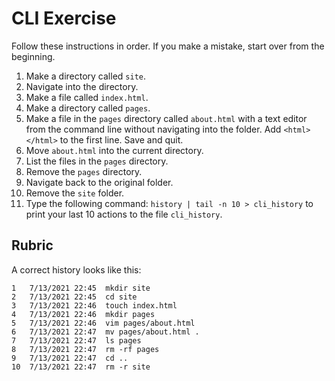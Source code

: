 # CLI Exercise

Follow these instructions in order. If you make a mistake, start over from the beginning.

1. Make a directory called `site`.
1. Navigate into the directory.
1. Make a file called `index.html`.
1. Make a directory called `pages`.
1. Make a file in the `pages` directory called `about.html` with a text editor from the command line without navigating into the folder. Add `<html></html>` to the first line. Save and quit.
1. Move `about.html` into the current directory.
1. List the files in the `pages` directory.
1. Remove the `pages` directory.
1. Navigate back to the original folder.
1. Remove the `site` folder.
1. Type the following command: `history | tail -n 10 > cli_history` to print your last 10 actions to the file `cli_history`.

## Rubric

A correct history looks like this:

```
1   7/13/2021 22:45  mkdir site
2   7/13/2021 22:45  cd site
3   7/13/2021 22:46  touch index.html
4   7/13/2021 22:46  mkdir pages
5   7/13/2021 22:46  vim pages/about.html
6   7/13/2021 22:47  mv pages/about.html .
7   7/13/2021 22:47  ls pages
8   7/13/2021 22:47  rm -rf pages
9   7/13/2021 22:47  cd ..
10  7/13/2021 22:47  rm -r site
```
